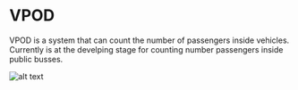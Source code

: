 # VPOD
 VPOD is a system that can count the number of passengers inside vehicles. Currently is at the develping stage for counting number passengers inside public busses.

 ![alt text](https://www.google.com/url?sa=i&url=https%3A%2F%2Fwww.countryliving.com%2Fgardening%2Fgarden-tours%2Fg1432%2Flandscaping-ideas%2F&psig=AOvVaw1z26X13_8Fssv8T8ysLJVQ&ust=1606460785811000&source=images&cd=vfe&ved=0CAIQjRxqFwoTCIijq_jSn-0CFQAAAAAdAAAAABAT?raw=true)